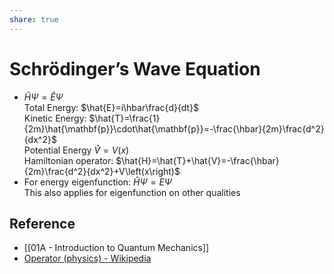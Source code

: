 ```yaml
---
share: true
---
```


# Schrödinger’s Wave Equation

- $\hat{H}\Psi=\hat{E}\Psi$  
  Total Energy: $\hat{E}=i\hbar\frac{d}{dt}$  
  Kinetic Energy: $\hat{T}=\frac{1}{2m}\hat{\mathbf{p}}\cdot\hat{\mathbf{p}}=-\frac{\hbar}{2m}\frac{d^2}{dx^2}$  
  Potential Energy $\hat{V}=V(x)$  
  Hamiltonian operator: $\hat{H}=\hat{T}+\hat{V}=-\frac{\hbar}{2m}\frac{d^2}{dx^2}+V\left(x\right)$
- For energy eigenfunction: $\hat{H}\Psi=E\Psi$  
  This also applies for eigenfunction on other qualities

## Reference

- [[01A - Introduction to Quantum Mechanics]]
- [Operator (physics) - Wikipedia](https://en.wikipedia.org/wiki/Operator_(physics)#Table_of_QM_operators)
